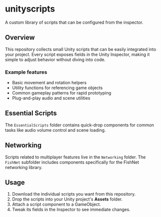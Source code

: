 # unityscripts
A custom library of scripts that can be configured from the inspector.

## Overview
This repository collects small Unity scripts that can be easily integrated into your project. Every script exposes fields in the Unity Inspector, making it simple to adjust behavior without diving into code.

### Example features
- Basic movement and rotation helpers
- Utility functions for referencing game objects
- Common gameplay patterns for rapid prototyping
- Plug-and-play audio and scene utilities
## Essential Scripts
The `EssentialScripts` folder contains quick-drop components for common tasks like audio volume control and scene loading.

## Networking
Scripts related to multiplayer features live in the `Networking` folder. The `FishNet` subfolder includes components specifically for the FishNet networking library.

## Usage
1. Download the individual scripts you want from this repository.
2. Drop the scripts into your Unity project's **Assets** folder.
3. Attach a script component to a GameObject.
4. Tweak its fields in the Inspector to see immediate changes.

